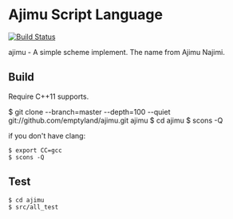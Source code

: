 Ajimu Script Language
======================

[![Build Status](https://travis-ci.org/emptyland/ajimu.png)](https://travis-ci.org/emptyland/ajimu])

ajimu - A simple scheme implement. The name from Ajimu Najimi.

Build
-----

Require C++11 supports.

  $ git clone --branch=master --depth=100 --quiet git://github.com/emptyland/ajimu.git ajimu
	$ cd ajimu
	$ scons -Q

if you don't have clang:

	$ export CC=gcc
	$ scons -Q

Test
----

	$ cd ajimu
	$ src/all_test
